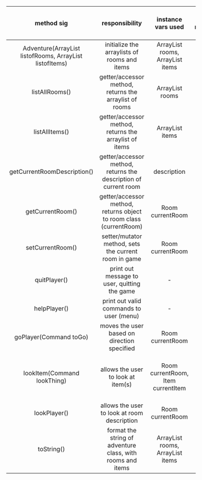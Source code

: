 | method sig | responsibility | instance vars used | other class methods called | objects used with method calls | lines of code |
|:----------:|:--------------:|:------------------:|:--------------------------:|:------------------------------:|:-------------:|
|Adventure(ArrayList<Room> listofRooms, ArrayList<Item> listofItems)| initialize the arraylists of rooms and items |ArrayList<Room> rooms, ArrayList<Item> items| - | - | 2 |
|listAllRooms()| getter/accessor method, returns the arraylist of rooms |ArrayList<Room> rooms | - | - | 1 |
|listAllItems()| getter/accessor method, returns the arraylist of items |ArrayList<Item> items| - | - | 1 |
|getCurrentRoomDescription()| getter/accessor method, returns the description of current room |description| - | - | 1 |
|getCurrentRoom()| getter/accessor method, returns object to room class (currentRoom) |Room currentRoom| - | - | 1 |
|setCurrentRoom()| setter/mutator method, sets the current room in game |Room currentRoom| - | - | 1 |
|quitPlayer()| print out message to user, quitting the game | - | - | - | 1 |
|helpPlayer()| print out valid commands to user (menu) | - | - | - | 7 |
|goPlayer(Command toGo)| moves the user based on direction specified |Room currentRoom| - | Room currentRoom | 15 |
|lookItem(Command lookThing)| allows the user to look at item(s) |Room currentRoom, Item currentItem| - | Room currentRoom, Item currentItem, Command lookThing | 11 |
|lookPlayer()| allows the user to look at room description |Room currentRoom| - | Room currentRoom | 1 |
|toString()| format the string of adventure class, with rooms and items |ArrayList<Room> rooms, ArrayList<Item> items| - | - | 2 |
